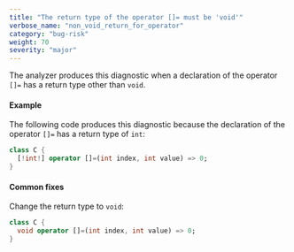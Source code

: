 ```yaml
---
title: "The return type of the operator []= must be 'void'"
verbose_name: "non_void_return_for_operator"
category: "bug-risk"
weight: 70
severity: "major"
---
```

The analyzer produces this diagnostic when a declaration of the operator
`[]=` has a return type other than `void`.

#### Example

The following code produces this diagnostic because the declaration of the
operator `[]=` has a return type of `int`:

```dart
class C {
  [!int!] operator []=(int index, int value) => 0;
}
```

#### Common fixes

Change the return type to `void`:

```dart
class C {
  void operator []=(int index, int value) => 0;
}
```
